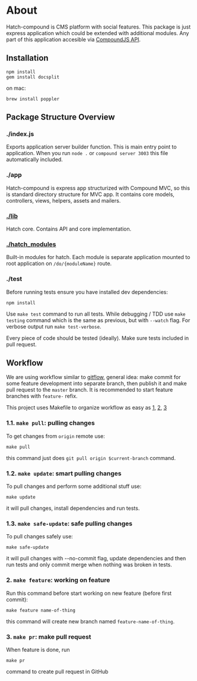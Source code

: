 # About

Hatch-compound is CMS platform with social features. This package is just
express application which could be extended with additional modules. Any part of
this application accesible via [CompoundJS API][compound-api].

## Installation

    npm install
    gem install docsplit

on mac:

    brew install poppler

## Package Structure Overview

### ./index.js

Exports application server builder function. This is main entry point to
application. When you run `node .` or `compound server 3003` this file
automatically included.

### ./app

Hatch-compound is express app structurized with Compound MVC, so this is
standard directory structure for MVC app. It contains core models, controllers,
views, helpers, assets and mailers.

### [./lib][lib]

Hatch core. Contains API and core implementation.

### [./hatch_modules][modules]

Built-in modules for hatch. Each module is separate application mounted to root
application on `/do/{moduleName}` route.

### ./test

Before running tests ensure you have installed dev dependencies:

    npm install

Use `make test` command to run all tests. While debugging / TDD use `make
testing` command which is the same as previous, but with `--watch` flag. For
verbose output run `make test-verbose`.

Every piece of code should be tested (ideally). Make sure tests included in pull request.

## Workflow

We are using workflow similar to [gitflow][gitflow], general idea: make commit
for some feature development into separate branch, then publish it and make pull
request to the `master` branch. It is recommended to start feature branches with
`feature-` refix.

This project uses Makefile to organize workflow as easy as [1][pull], [2][feature], [3][pr]

### 1.1. `make pull`: pulling changes

To get changes from `origin` remote use:

    make pull

this command just does `git pull origin $current-branch` command.

### 1.2. `make update`: smart pulling changes

To pull changes and perform some additional stuff use:

    make update

it will pull changes, install dependencies and run tests.

### 1.3. `make safe-update`: safe pulling changes

To pull changes safely use:

    make safe-update

it will pull changes with --no-commit flag, update dependencies and then run
tests and only commit merge when nothing was broken in tests.

### 2. `make feature`: working on feature

Run this command before start working on new feature (before first commit):

    make feature name-of-thing

this command will create new branch named `feature-name-of-thing`.

### 3. `make pr`: make pull request

When feature is done, run

    make pr

command to create pull request in GitHub

[lib]: https://github.com/marcusgreenwood/hatch-compound/tree/master/lib
[modules]: https://github.com/marcusgreenwood/hatch-compound/tree/master/hatch_modules
[compound-api]: http://compoundjs.github.com/guides
[gitflow]: http://nvie.com/posts/a-successful-git-branching-model/
[pull]: https://github.com/marcusgreenwood/hatchjs/blob/master/README.md#11-make-pull-pulling-changes
[feature]: https://github.com/marcusgreenwood/hatchjs/blob/master/README.md#2-make-feature-working-on-feature
[pr]: https://github.com/marcusgreenwood/hatchjs/blob/master/README.md#3-make-pr-make-pull-request
